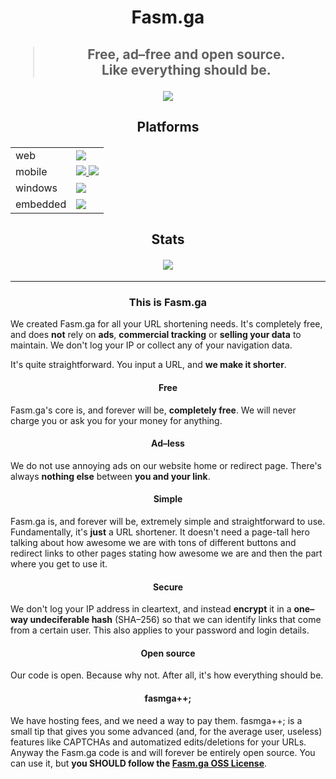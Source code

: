 <h1 align="center">
	Fasm.ga
</h1>
<h2 align="center">
	<blockquote>Free, ad–free and open source.<br>
	Like everything should be.</blockquote>
</h2>
<h4 align="center">
	<a href="https://www.fasmga.org/"><img src="https://img.shields.io/static/v1?color=04977C&label=a+free+url+shortener&message=Fasm.ga&style=for-the-badge"/></a>
</h4>
<h2 align="center">
	Platforms
</h2>
<h4 align="center">
	<table>
		<tr>
			<td>web</td>
			<td>
				<a href="https://www.fasmga.org/">
					<img src="https://img.shields.io/static/v1?color=282C34&label=web&message=Fasm.ga&style=for-the-badge"/>
				</a>
			</td>
		</tr>
		<tr>
			<td>mobile</td>
			<td>
				<a href="">
					<img src="https://img.shields.io/static/v1?color=3DDC84&label=android&message=Fasm.ga&style=for-the-badge"/>
					<img src="https://img.shields.io/static/v1?color=C42C34&label=ios&message=Fasm.ga&style=for-the-badge"/>
			</td>
		</tr>
		<tr>
			<td>windows</td>
			<td>
				<a href="">
					<img src="https://img.shields.io/static/v1?color=blue&label=windows&message=work+in+progress&style=for-the-badge"/>
				</a>
			</td>
		</tr>
		<tr>
			<td>embedded</td>
			<td>
				<a href="">
					<img src="https://img.shields.io/static/v1?color=F4C20D&label=android+wear&message=work+in+progress&style=for-the-badge"/>
				</a>
			</td>
		</tr>
	</table>
</h4>

<h2 align="center">
	Stats
</h2>
<h4 align="center">
	<a href="https://www.fasmga.org/stats"><img src="https://img.shields.io/static/v1?color=04977C&label=links+shortened&message=www.fasmga.org/stats&style=for-the-badge"/></a>
</h4>

<hr/>

<h3 align="center">
	This is Fasm.ga
</h3>

We created Fasm.ga for all your URL shortening needs. It's completely free, and does **not** rely on **ads**, **commercial tracking** or **selling your data** to maintain. We don't log your IP or collect any of your navigation data.

It's quite straightforward. You input a URL, and __we make it shorter__.

<h4 align="center">
	Free
</h4>

Fasm.ga's core is, and forever will be, **completely free**. We will never charge you or ask you for your money for anything.

<h4 align="center">
	Ad–less
</h4>

We do not use annoying ads on our website home or redirect page. There's always **nothing else** between **you and your link**.

<h4 align="center">
	Simple
</h4>

Fasm.ga is, and forever will be, extremely simple and straightforward to use. Fundamentally, it's __just__ a URL shortener. It doesn't need a page-tall hero talking about how awesome we are with tons of different buttons and redirect links to other pages stating how awesome we are and then the part where you get to use it.

<h4 align="center">
	Secure
</h4>

We don't log your IP address in cleartext, and instead **encrypt** it in a **one–way undeciferable hash** (SHA–256) so that we can identify links that come from a certain user. This also applies to your password and login details.

<h4 align="center">
	Open source
</h4>

Our code is open. Because why not. After all, it's how everything should be.

<h4 align="center">
	fasmga++;
</h4>

We have hosting fees, and we need a way to pay them.
fasmga++; is a small tip that gives you some advanced (and, for the average user, useless) features like CAPTCHAs and automatized edits/deletions for your URLs.
Anyway the Fasm.ga code is and will forever be entirely open source. You can use it, but **__you SHOULD follow the [Fasm.ga OSS License](https://www.fasmga.org/license)__**.
